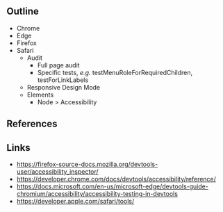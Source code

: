 <!-- Khan Academy GAAD Week 2023 -->

## Outline

- Chrome
- Edge
- Firefox
- Safari
  - Audit
    - Full page audit
    - Specific tests, _e.g._ testMenuRoleForRequiredChildren, testForLinkLabels
  - Responsive Design Mode
  - Elements
    - Node > Accessibility

## References

## Links

- https://firefox-source-docs.mozilla.org/devtools-user/accessibility_inspector/
- https://developer.chrome.com/docs/devtools/accessibility/reference/
- https://docs.microsoft.com/en-us/microsoft-edge/devtools-guide-chromium/accessibility/accessibility-testing-in-devtools
- https://developer.apple.com/safari/tools/
